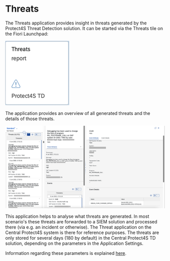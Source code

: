 # Threats

The Threats application provides insight in threats generated by the Protect4S Threat Detection solution. It can be started via the Threats tile on the Fiori Launchpad:

![](<../.gitbook/assets/image (38) (1).png>)

The application provides an overview of all generated threats and the details of those threats.

![Threat, related event and event details](<../.gitbook/assets/image (22) (1).png>)

This application helps to analyse what threats are generated. In most scenario's these threats are forwarded to a SIEM solution and processed there (via e.g. an incident or otherwise). The Threat application on the Central Protect4S system is there for reference purposes. The threats are only stored for several days (180 by default) in the Central Protect4S TD solution, depending on the parameters in the Application Settings.

Information regarding these parameters is explained [here](../application-setup/application-settings.md).
